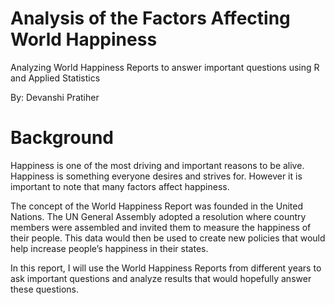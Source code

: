 # Analysis of the Factors Affecting World Happiness
Analyzing World Happiness Reports to answer important questions using R and Applied Statistics

By: Devanshi Pratiher


# Background
Happiness is one of the most driving and important reasons to be alive. Happiness is something everyone desires and strives for. However it is important to note that many factors affect happiness.  

The concept of the World Happiness Report was founded in the United Nations. The UN General Assembly adopted a resolution where country members were assembled and invited them to measure the happiness of their people. This data would then be used to create new policies that would help increase people’s happiness in their states. 

In this report, I will use the World Happiness Reports from different years to ask important questions and analyze results that would hopefully answer these questions.


